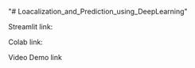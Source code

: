 "# Loacalization_and_Prediction_using_DeepLearning" 

Streamlit link: 

Colab link:

Video Demo link
